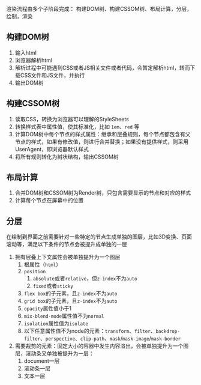 渲染流程由多个子阶段完成：
构建DOM树、构建CSSOM树、布局计算，分层，绘制，渲染

## 构建DOM树

1. 输入html
2. 浏览器解析html
3. 解析过程中可能遇到CSS或者JS相关文件或者代码，会暂定解析html，转而下载CSS文件和JS文件，并执行
4. 输出DOM树

## 构建CSSOM树

1. 读取CSS，转换为浏览器可以理解的StyleSheets
2. 转换样式表中属性值，使其标准化，比如 `1em`、`red` 等
3. 计算DOM树中每个节点的样式属性：继承和层叠规则，每个节点都包含有父节点的样式，如果有修改值，则进行合并替换；如果没有提供样式，则采用UserAgent，即浏览器默认样式
4. 将所有规则转化为树状结构，输出CSSOM树

## 布局计算

1. 合并DOM树和CSSOM树为Render树，只包含需要显示的节点和对应的样式
2. 计算每个节点在屏幕中的位置

## 分层

在绘制到界面之前需要针对一些特定的节点生成单独的图层，比如3D变换、页面滚动等，满足以下条件的节点会被提升成单独的一层

1. 拥有层叠上下文属性会被单独提升为一个图层
	1. 根属性（`html`）
	2. `position`
		1. `absolute`或者`relative`，但`z-index`不为`auto`
		2. `fixed`或者`sticky`
	3. `flex box`的子元素，且`z-index`不为`auto`
	4. `grid box`的子元素，且`z-index`不为`auto`
	5. `opacity`属性值小于1
	6. `mix-blend-mode`属性值不为`normal`
	7. `isolation`属性值为`isolate`
	8. 以下任意属性值不为node的元素：`transform`、`filter`、`backdrop-filter`、`perspective`、`clip-path`、`mask`/`mask-image`/`mask-border`
2. 需要裁剪的元素：固定大小的容器中发生内容溢出，会被单独提升为一个图层，滚动条又单独被提升为一层：
	1. document一层
	2. 滚动条一层
	3. 文本一层